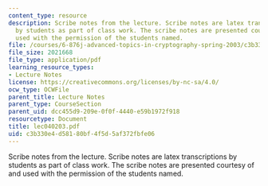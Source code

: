 ```yaml
---
content_type: resource
description: Scribe notes from the lecture. Scribe notes are latex transcriptions
  by students as part of class work. The scribe notes are presented courtesy of and
  used with the permission of the students named.
file: /courses/6-876j-advanced-topics-in-cryptography-spring-2003/c3b330e4d58180bf4f5d5af372fbfe06_lec040203.pdf
file_size: 2021668
file_type: application/pdf
learning_resource_types:
- Lecture Notes
license: https://creativecommons.org/licenses/by-nc-sa/4.0/
ocw_type: OCWFile
parent_title: Lecture Notes
parent_type: CourseSection
parent_uid: dcc455d9-209e-0f0f-4440-e59b1972f918
resourcetype: Document
title: lec040203.pdf
uid: c3b330e4-d581-80bf-4f5d-5af372fbfe06
---
```

Scribe notes from the lecture. Scribe notes are latex transcriptions by students as part of class work. The scribe notes are presented courtesy of and used with the permission of the students named.